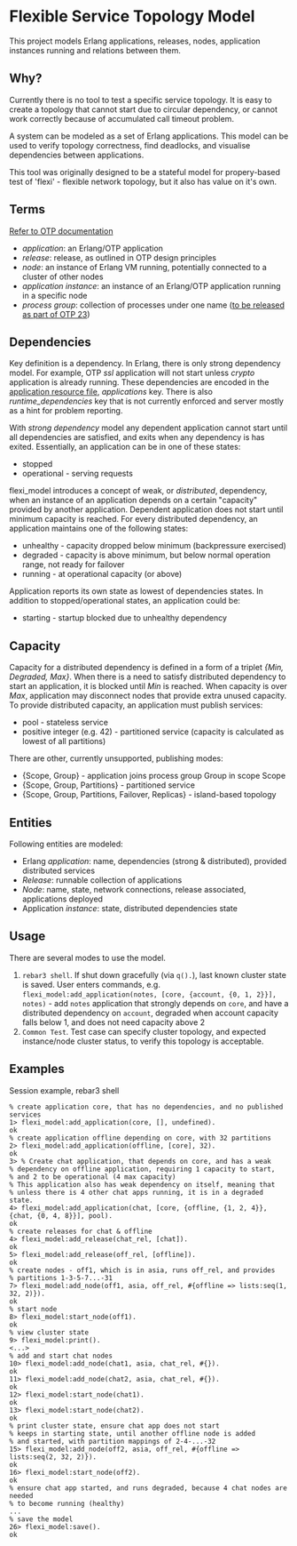 # Flexible Service Topology Model

This project models Erlang applications, releases, nodes, application 
instances running and relations between them.

## Why?

Currently there is no tool to test a specific service topology. 
It is easy to create a topology that cannot start due to circular 
dependency, or cannot work correctly because of accumulated call
timeout problem.

A system can be modeled as a set of Erlang applications. 
This model can be used to verify topology correctness, find deadlocks,
and visualise dependencies between applications.

This tool was originally designed to be a stateful model for
propery-based test of 'flexi' - flexible network topology, but
it also has value on it's own.

## Terms
[Refer to OTP documentation](https://erlang.org/doc/design_principles/des_princ.html)
* *application*: an Erlang/OTP application
* *release*: release, as outlined in OTP design principles
* *node*: an instance of Erlang VM running, potentially connected to a cluster of
other nodes
* *application instance*: an instance of an Erlang/OTP application running in a
specific node
* *process group*: collection of processes under one name ([to be released as part
of OTP 23](https://erlang.org/doc/man/pg_app.html))

## Dependencies

Key definition is a dependency. In Erlang, there is only strong 
dependency model. For example, OTP *ssl* application will not
start unless *crypto* application is already running. These dependencies
are encoded in the [application resource file](https://erlang.org/doc/man/app.html), *applications* key.
There is also *runtime_dependencies* key that is not currently enforced
and server mostly as a hint for problem reporting.

With *strong dependency* model any dependent application cannot start
until all dependencies are satisfied, and exits when any dependency is
has exited. Essentially, an application can be in one of these states:

* stopped
* operational - serving requests

flexi_model introduces a concept of weak, or *distributed*, dependency,
when an instance of an application depends on a certain "capacity"
provided by another application. Dependent application does not start 
until minimum capacity is reached. For every distributed dependency,
an application maintains one of the following states:

* unhealthy - capacity dropped below minimum (backpressure exercised)
* degraded - capacity is above minimum, but below normal operation range, 
not ready for failover
* running - at operational capacity (or above)

Application reports its own state as lowest of dependencies states. In
addition to stopped/operational states, an application could be:

* starting - startup blocked due to unhealthy dependency


## Capacity

Capacity for a distributed dependency is defined in a form of a triplet *{Min, Degraded, Max}*. 
When there is a need to satisfy distributed dependency to start an application, it is 
blocked until *Min* is reached.
When capacity is over *Max*, application may disconnect nodes that provide extra 
unused capacity.
To provide distributed capacity, an application must publish services:

* pool - stateless service
* positive integer (e.g. 42) - partitioned service (capacity is calculated 
as lowest of all partitions)

There are other, currently unsupported, publishing modes:

* {Scope, Group} - application joins process group Group in scope Scope
* {Scope, Group, Partitions} - partitioned service
* {Scope, Group, Partitions, Failover, Replicas} - island-based topology

## Entities

Following entities are modeled:

* Erlang *application*: name, dependencies (strong & distributed), provided
distributed services
* *Release*: runnable collection of applications
* *Node*: name, state, network connections, release associated, applications deployed 
* Application *instance*: state, distributed dependencies state

## Usage

There are several modes to use the model.

1. ```rebar3 shell```. If shut down gracefully (via `q().`), last known cluster 
state is saved. User enters commands, e.g. 
```flexi_model:add_application(notes, [core, {account, {0, 1, 2}}], notes)``` - 
add `notes` application that strongly depends on `core`, and have a distributed 
dependency on `account`, degraded when account capacity falls below 1, 
and does not need capacity above 2
2. ```Common Test```. Test case can specify cluster topology, and expected 
instance/node cluster status, to verify this topology is acceptable.

## Examples

Session example, rebar3 shell

    % create application core, that has no dependencies, and no published services
    1> flexi_model:add_application(core, [], undefined).
    ok
    % create application offline depending on core, with 32 partitions
    2> flexi_model:add_application(offline, [core], 32).
    ok
    3> % Create chat application, that depends on core, and has a weak
    % dependency on offline application, requiring 1 capacity to start,
    % and 2 to be operational (4 max capacity)
    % This application also has weak dependency on itself, meaning that
    % unless there is 4 other chat apps running, it is in a degraded state.
    4> flexi_model:add_application(chat, [core, {offline, {1, 2, 4}}, {chat, {0, 4, 8}}], pool).
    ok
    % create releases for chat & offline
    4> flexi_model:add_release(chat_rel, [chat]).
    ok
    5> flexi_model:add_release(off_rel, [offline]).
    ok
    % create nodes - off1, which is in asia, runs off_rel, and provides
    % partitions 1-3-5-7...-31
    7> flexi_model:add_node(off1, asia, off_rel, #{offline => lists:seq(1, 32, 2)}).
    ok
    % start node
    8> flexi_model:start_node(off1).
    ok
    % view cluster state
    9> flexi_model:print().
    <...>
    % add and start chat nodes
    10> flexi_model:add_node(chat1, asia, chat_rel, #{}).
    ok
    11> flexi_model:add_node(chat2, asia, chat_rel, #{}).
    ok
    12> flexi_model:start_node(chat1).
    ok
    13> flexi_model:start_node(chat2).
    ok
    % print cluster state, ensure chat app does not start 
    % keeps in starting state, until another offline node is added
    % and started, with partition mappings of 2-4-...-32
    15> flexi_model:add_node(off2, asia, off_rel, #{offline => lists:seq(2, 32, 2)}).
    ok
    16> flexi_model:start_node(off2).
    ok
    % ensure chat app started, and runs degraded, because 4 chat nodes are needed
    % to become running (healthy)
    ...
    % save the model
    26> flexi_model:save().
    ok
